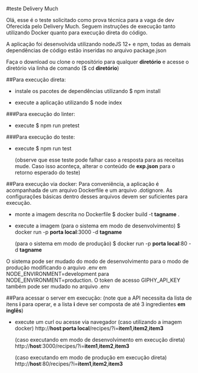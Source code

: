 #teste Delivery Much

Olá, esse é o teste solicitado como prova técnica para a vaga de dev
Oferecida pelo Delivery Much. Seguem instruções de execução tanto
utilizando Docker quanto para execução direta do código.

A aplicação foi desenvolvida utilizando nodeJS 12+ e npm, todas as demais
dependências de código estão inseridas no arquivo package.json

Faça o download ou clone o repositório para qualquer **diretório** e 
acesse o diretório via linha de comando ($ cd **diretório**)

##Para execução direta:

- instale os pacotes de dependências utilizando
   $ npm install

- execute a aplicação utilizando
   $ node index

###Para execução do linter:

- execute 
   $ npm run pretest

###Para execução do teste:

- execute 
   $ npm run test

  (observe que esse teste pode falhar caso a resposta para as receitas mude. Caso isso aconteça, alterar o conteúdo de **exp.json** para o retorno
  esperado do teste)

##Para execução via docker:
Para conveniência, a aplicação é acompanhada de um arquivo Dockerfile
e um arquivo .dotignore. As configurações básicas dentro desses arquivos
devem ser suficientes para execução.

 - monte a imagem descrita no Dockerfile
   $ docker build -t **tagname** .
 
 - execute a imagem 
   (para o sistema em modo de desenvolvimento)
   $ docker run -p **porta local**:3000 -d **tagname**

   (para o sistema em modo de produção)
   $ docker run -p **porta local**:80 -d **tagname**

O sistema pode ser mudado do modo de desenvolvimento para o modo de produção
modificando o arquivo .env em NODE_ENVIRONMENT=development para 
NODE_ENVIRONMENT=production. O token de acesso GIPHY_API_KEY também pode ser mudado no arquivo .env

##Para acessar o server em execução:
(note que a API necessita da lista de itens **i** para operar, e a lista **i**
deve ser composta de até 3 ingredientes **em inglês**)

 - execute um curl ou acesse via navegador
   (caso utilizando a imagem docker)
   http://**host**:**porta local**/recipes/?i=**item1**,**item2**,**item3**

   (caso executando em modo de desenvolvimento em execução direta)
   http://**host**:3000/recipes/?i=**item1**,**item2**,**item3**

   (caso executando em modo de produção em execução direta)
   http://**host**:80/recipes/?i=**item1**,**item2**,**item3**